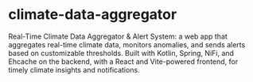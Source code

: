 # climate-data-aggregator
Real-Time Climate Data Aggregator &amp; Alert System: a web app that aggregates real-time climate data, monitors anomalies, and sends alerts based on customizable thresholds. Built with Kotlin, Spring, NiFi, and Ehcache on the backend, with a React and Vite-powered frontend, for timely climate insights and notifications.
